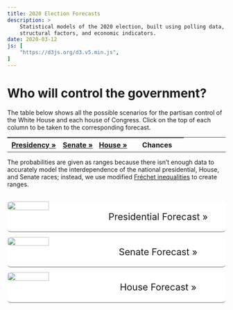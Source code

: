 ```yaml
---
title: 2020 Election Forecasts
description: >
    Statistical models of the 2020 election, built using polling data,
    structural factors, and economic indicators.
date: 2020-03-12
js: [
    "https://d3js.org/d3.v5.min.js",
]
---
```


<h1>Who will control the government?</h1>

The table below shows all the possible scenarios for the partisan control
of the White House and each house of Congress. Click on the top of each column
to be taken to the corresponding forecast.

<table id="probs">
<col width="30%">
<col width="20%">
<col width="20%">
<col width="30%">

<thead>
<tr>
<th><a href="/projects/president-20/">Presidency &raquo;</a></th>
<th><a href="/projects/senate-20/">Senate &raquo;</a></th>
<th><a href="/projects/us-house-20/">House &raquo;</a></th>
<th>Chances</th>
</tr>
</thead>

<tbody></tbody>
</table>

The probabilities are given as ranges because there isn&rsquo;t enough data to 
accurately model the interdependence of the national presidential, House, and
Senate races; instead, we use modified 
[Fréchet inequalities](https://en.wikipedia.org/wiki/Fr%C3%A9chet_inequalities)
to create ranges.

<style>
    #probs {
        width: 100%;
        margin: 0 auto;
        border-spacing: 6px;
        border-top: 1px solid #444;
        border-bottom: 1px solid #444;
        font-weight: normal;
    }

    #probs th {
        user-select: none;
        padding: 6px;
        line-height: 1.3;
    }
    #probs td {
        line-height: 1.3;
        padding: 12px;
        border-radius: 2px;
    }

    @media screen and (max-width: 540px) {
        #probs {
            font-size: 0.92em;
            border-spacing: 4px;
        }
        #probs th {
            padding: 4px 0;
        }
        #probs td {
            padding: 8px 6px;
        }
    }
</style>

<br />

<div class="promo">
<img src="/election-2020/wh.jpg">
<a href="/projects/president-20/">Presidential Forecast &raquo;</a>
</div>

<div class="promo">
<img src="/election-2020/senate.jpg">
<a href="/projects/senate-20/">Senate Forecast &raquo;</a>
</div>

<div class="promo">
<img src="/election-2020/capitol.jpg">
<a href="/projects/us-house-20/">House Forecast &raquo;</a>
</div>

<style>
.promo {
    width: 100%;
    display: flex;
    background: white;
    font-size: 16pt;
    margin-bottom: 0.5em;
    border-radius: 8px;
    border-bottom: 2px solid #aaa;
}
.promo img {
    width: 50%;
    max-width: 2in;
    border-radius: 8px 0 0 7px;
    align-self: flex-start;
}
.promo a {
    padding: 1em;
    margin: auto;
    text-decoration: none;
}
.promo a:hover {
    color: black;
    text-decoration: underline;
}
.promo a.broken:hover {
    cursor: default;
    text-decoration: none;
}

@media screen and (max-width: 540px) {
    .promo {
        flex-direction: column;
    }

    .promo img {
        max-width: unset;
        width: 100%;
        border-radius: 8px 8px 0 0;
    }
}
</style>

<script src="main.js"></script>
